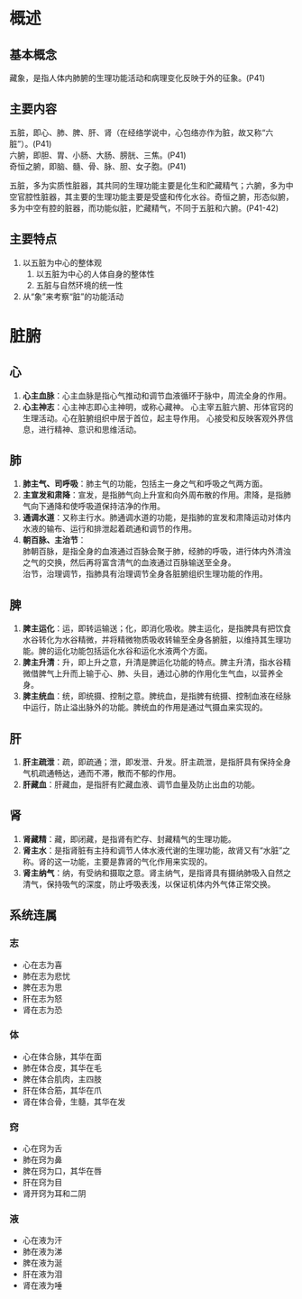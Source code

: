 # 概述
## 基本概念
藏象，是指人体内肺腑的生理功能活动和病理变化反映于外的征象。(P41)
## 主要内容
五脏，即心、肺、脾、肝、肾（在经络学说中，心包络亦作为脏，故又称“六脏”）。(P41)  
六腑，即胆、胃、小肠、大肠、膀胱、三焦。(P41)  
奇恒之腑，即脑、髓、骨、脉、胆、女子胞。(P41)

五脏，多为实质性脏器，其共同的生理功能主要是化生和贮藏精气；六腑，多为中空官腔性脏器，其主要的生理功能主要是受盛和传化水谷。奇恒之腑，形态似腑，多为中空有腔的脏器，而功能似脏，贮藏精气，不同于五脏和六腑。(P41-42)
## 主要特点
1. 以五脏为中心的整体观
    1. 以五脏为中心的人体自身的整体性
    2. 五脏与自然环境的统一性
2. 从“象”来考察“脏”的功能活动
# 脏腑
## 心
1. **心主血脉**：心主血脉是指心气推动和调节血液循环于脉中，周流全身的作用。
2. **心主神志**：心主神志即心主神明，或称心藏神。
心主宰五脏六腑、形体官窍的生理活动。心在脏腑组织中居于首位，起主导作用。
心接受和反映客观外界信息，进行精神、意识和思维活动。
## 肺
1. **肺主气、司呼吸**：肺主气的功能，包括主一身之气和呼吸之气两方面。
2. **主宣发和肃降**：宣发，是指肺气向上升宣和向外周布散的作用。肃降，是指肺气向下通降和使呼吸道保持洁净的作用。
3. **通调水道**：又称主行水。肺通调水道的功能，是指肺的宣发和肃降运动对体内水液的输布、运行和排泄起着疏通和调节的作用。 
4. **朝百脉、主治节**：  
肺朝百脉，是指全身的血液通过百脉会聚于肺，经肺的呼吸，进行体内外清浊之气的交换，然后再将富含清气的血液通过百脉输送至全身。  
治节，治理调节，指肺具有治理调节全身各脏腑组织生理功能的作用。
## 脾
1. **脾主运化**：运，即转运输送；化，即消化吸收。脾主运化，是指脾具有把饮食水谷转化为水谷精微，并将精微物质吸收转输至全身各腑脏，以维持其生理功能。脾的运化功能包括运化水谷和运化水液两个方面。
2. **脾主升清**：升，即上升之意，升清是脾运化功能的特点。脾主升清，指水谷精微借脾气上升而上输于心、肺、头目，通过心肺的作用化生气血，以营养全身。
3. **脾主统血**：统，即统摄、控制之意。脾统血，是指脾有统摄、控制血液在经脉中运行，防止溢出脉外的功能。脾统血的作用是通过气摄血来实现的。
## 肝
1. **肝主疏泄**：疏，即疏通；泄，即发泄、升发。肝主疏泄，是指肝具有保持全身气机疏通畅达，通而不滞，散而不郁的作用。
2. **肝藏血**：肝藏血，是指肝有贮藏血液、调节血量及防止出血的功能。
## 肾
1. **肾藏精**：藏，即闭藏，是指肾有贮存、封藏精气的生理功能。
2. **肾主水**：是指肾脏有主持和调节人体水液代谢的生理功能，故肾又有“水脏”之称。肾的这一功能，主要是靠肾的气化作用来实现的。 
3. **肾主纳气**：纳，有受纳和摄取之意。肾主纳气，是指肾具有摄纳肺吸入自然之清气，保持吸气的深度，防止呼吸表浅，以保证机体内外气体正常交换。
## 系统连属
### 志
* 心在志为喜
* 肺在志为悲忧
* 脾在志为思
* 肝在志为怒
* 肾在志为恐
### 体
* 心在体合脉，其华在面
* 肺在体合皮，其华在毛
* 脾在体合肌肉，主四肢
* 肝在体合筋，其华在爪
* 肾在体合骨，生髓，其华在发
### 窍
* 心在窍为舌
* 肺在窍为鼻
* 脾在窍为口，其华在唇
* 肝在窍为目
* 肾开窍为耳和二阴
### 液
* 心在液为汗
* 肺在液为涕
* 脾在液为涎
* 肝在液为泪
* 肾在液为唾
